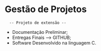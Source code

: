 # Gestão de Projetos
      -- Projeto de extensão --
- Documentação Preliminar;
- Entregas Finais --> GITHUB; 
- Software Desenvolvido na linguagem C.
